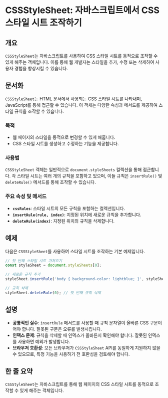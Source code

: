 <!--
Meta Description: # CSSStyleSheet: 자바스크립트에서 CSS 스타일 시트 조작하기 ## 개요 `CSSStyleSheet`는 자바스크립트를 사용하여 CSS 스타일 시트를 동적으로 조작할 수 있게 해주는 객체입니다. 이를 통해 웹 개발자는 스타일을 추가, 수정 또는 삭제하여 사용...
Meta Keywords: 스타일, cssstylesheet, css, 규칙을, 시트를
-->

# CSSStyleSheet: 자바스크립트에서 CSS 스타일 시트 조작하기

## 개요
`CSSStyleSheet`는 자바스크립트를 사용하여 CSS 스타일 시트를 동적으로 조작할 수 있게 해주는 객체입니다. 이를 통해 웹 개발자는 스타일을 추가, 수정 또는 삭제하여 사용자 경험을 향상시킬 수 있습니다.

## 문서화
`CSSStyleSheet`는 HTML 문서에서 사용되는 CSS 스타일 시트를 나타내며, JavaScript를 통해 접근할 수 있습니다. 이 객체는 다양한 속성과 메서드를 제공하여 스타일 규칙을 조작할 수 있습니다.

### 목적
- 웹 페이지의 스타일을 동적으로 변경할 수 있게 해줍니다.
- CSS 스타일 시트를 생성하고 수정하는 기능을 제공합니다.

### 사용법
`CSSStyleSheet` 객체는 일반적으로 `document.styleSheets` 컬렉션을 통해 접근합니다. 각 스타일 시트는 여러 개의 규칙을 포함하고 있으며, 이들 규칙은 `insertRule()` 및 `deleteRule()` 메서드를 통해 조작할 수 있습니다.

### 주요 속성 및 메서드
- **`cssRules`**: 스타일 시트의 모든 규칙을 포함하는 컬렉션입니다.
- **`insertRule(rule, index)`**: 지정된 위치에 새로운 규칙을 추가합니다.
- **`deleteRule(index)`**: 지정된 위치의 규칙을 삭제합니다.

## 예제
다음은 `CSSStyleSheet`를 사용하여 스타일 시트를 조작하는 기본 예제입니다.

```javascript
// 첫 번째 스타일 시트 가져오기
const styleSheet = document.styleSheets[0];

// 새로운 규칙 추가
styleSheet.insertRule('body { background-color: lightblue; }', styleSheet.cssRules.length);

// 규칙 삭제
styleSheet.deleteRule(0); // 첫 번째 규칙 삭제
```

## 설명
- **공통적인 실수**: `insertRule` 메서드를 사용할 때 규칙 문자열이 올바른 CSS 구문이어야 합니다. 잘못된 구문은 오류를 발생시킵니다.
- **인덱스 문제**: 규칙을 삭제할 때 인덱스가 올바른지 확인해야 합니다. 잘못된 인덱스를 사용하면 예외가 발생합니다.
- **브라우저 호환성**: 모든 브라우저가 `CSSStyleSheet` API를 동일하게 지원하지 않을 수 있으므로, 특정 기능을 사용하기 전 호환성을 검토해야 합니다.

## 한 줄 요약
`CSSStyleSheet`는 자바스크립트를 통해 웹 페이지의 CSS 스타일 시트를 동적으로 조작할 수 있게 해주는 객체입니다.